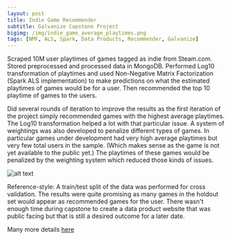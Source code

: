 ```yaml
---
layout: post
title: Indie Game Recommender
subtitle: Galvanize Capstone Project
bigimg: /img/indie_game_average_playtimes.png
tags: [NMF, ALS, Spark, Data Products, Recommender, Galvanize]
---
```


Scraped 10M user playtimes of games tagged as indie from Steam.com. Stored preprocessed and processed data in MongoDB. Performed Log10 transformation of playtimes and used Non-Negative Matrix Factorization (Spark ALS implementation) to make predictions on what the estimated playtimes of games would be for a user. Then recommended the top 10 playtime of games to the users. 

Did several rounds of iteration to improve the results as the first iteration of the project simply recommended games with the highest average playtimes. The Log10 transformation helped a lot with that particular issue. A system of weightings was also developed to penalize different types of games. In particular games under development had very high average playtimes but very few total users in the sample. (Which makes sense as the game is not yet available to the public yet.) The playtimes of these games would be penalized by the weighting system which reduced those kinds of issues.

![alt text](https://github.com/pixelatedbrian/pixelatedbrian.github.io/blob/master/img/rmse_vs_rank.png "Prediction Error Rates")

Reference-style: 
A train/test split of the data was performed for cross validation. The results were quite promising as many games in the holdout set would appear as recommended games for the user. There wasn't enough time during capstone to create a data product website that was public facing but that is still a desired outcome for a later date.

Many more details [here](https://github.com/pixelatedbrian/Indie-Game-Recommender/blob/master/README.md)
